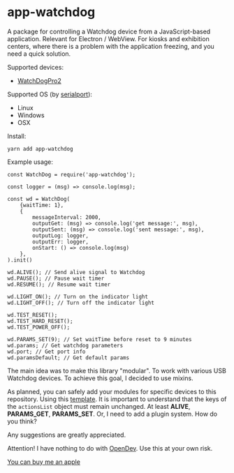 # app-watchdog

A package for controlling a Watchdog device from a JavaScript-based application.
Relevant for Electron / WebView. For kiosks and exhibition centers, where there is a problem with the application freezing, and you need a quick solution.

Supported devices:
* [WatchDogPro2](https://open-dev.ru/mining/tproduct/230408497-494995827972-usb-watchdog-pro2)

Supported OS (by [serialport](https://www.npmjs.com/package/serialport)):
* Linux
* Windows
* OSX

Install:
```
yarn add app-watchdog
```

Example usage:
```
const WatchDog = require('app-watchdog');

const logger = (msg) => console.log(msg);

const wd = WatchDog(
    {waitTime: 1},
    {
        messageInterval: 2000,
        outputGet: (msg) => console.log('get message:', msg),
        outputSent: (msg) => console.log('sent message:', msg),
        outputLog: logger,
        outputErr: logger,
        onStart: () => console.log(msg)
    },
).init()

wd.ALIVE(); // Send alive signal to Watchdog
wd.PAUSE(); // Pause wait timer
wd.RESUME(); // Resume wait timer

wd.LIGHT_ON(); // Turn on the indicator light
wd.LIGHT_OFF(); // Turn off the indicator light

wd.TEST_RESET();
wd.TEST_HARD_RESET();
wd.TEST_POWER_OFF();

wd.PARAMS_SET(9); // Set waitTime before reset to 9 minutes
wd.params; // Get watchdog parameters
wd.port; // Get port info
wd.paramsDefault; // Get default params
```

The main idea was to make this library "modular". To work with various USB Watchdog devices. To achieve this goal, I decided to use mixins.

As planned, you can safely add your modules for specific devices to this repository. Using this [template](https://github.com/gormonn/app-watchdog/blob/main/src/devices/USB_WatchDog_Pro2_2018/index.js). It is important to understand that the keys of the `actionsList` object must remain unchanged. At least **ALIVE**, **PARAMS_GET**, **PARAMS_SET**.
Or, I need to add a plugin system. How do you think?

Any suggestions are greatly appreciated.

Attention!
I have nothing to do with [OpenDev](https://open-dev.ru/watchdog).
Use this at your own risk.

[You can buy me an apple](https://www.buymeacoffee.com/gormonn)

